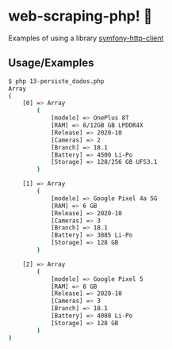 
# web-scraping-php! 👋

  Examples of using a library [symfony-http-client](https://symfony.com/doc/current/http_client.html)

  

## Usage/Examples

```bash
$ php 13-persiste_dados.php 
Array
(
    [0] => Array
        (
            [modelo] => OnePlus 8T
            [RAM] => 8/12GB GB LPDDR4X
            [Release] => 2020-10
            [Cameras] => 2
            [Branch] => 18.1
            [Battery] => 4500 Li-Po
            [Storage] => 128/256 GB UFS3.1
        )

    [1] => Array
        (
            [modelo] => Google Pixel 4a 5G
            [RAM] => 6 GB
            [Release] => 2020-10
            [Cameras] => 3
            [Branch] => 18.1
            [Battery] => 3885 Li-Po
            [Storage] => 128 GB
        )

    [2] => Array
        (
            [modelo] => Google Pixel 5
            [RAM] => 8 GB
            [Release] => 2020-10
            [Cameras] => 3
            [Branch] => 18.1
            [Battery] => 4080 Li-Po
            [Storage] => 128 GB
        )
)
```

  